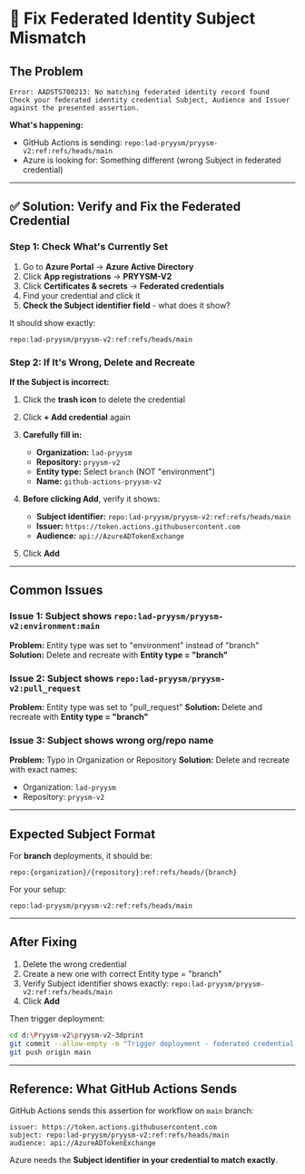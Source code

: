 # 🔧 Fix Federated Identity Subject Mismatch

## The Problem

```
Error: AADSTS700213: No matching federated identity record found
Check your federated identity credential Subject, Audience and Issuer 
against the presented assertion.
```

**What's happening:**
- GitHub Actions is sending: `repo:lad-pryysm/pryysm-v2:ref:refs/heads/main`
- Azure is looking for: Something different (wrong Subject in federated credential)

---

## ✅ Solution: Verify and Fix the Federated Credential

### Step 1: Check What's Currently Set

1. Go to **Azure Portal** → **Azure Active Directory**
2. Click **App registrations** → **PRYYSM-V2**
3. Click **Certificates & secrets** → **Federated credentials**
4. Find your credential and click it
5. **Check the Subject identifier field** - what does it show?

It should show exactly:
```
repo:lad-pryysm/pryysm-v2:ref:refs/heads/main
```

### Step 2: If It's Wrong, Delete and Recreate

**If the Subject is incorrect:**

1. Click the **trash icon** to delete the credential
2. Click **+ Add credential** again
3. **Carefully fill in:**
   - **Organization:** `lad-pryysm`
   - **Repository:** `pryysm-v2`
   - **Entity type:** Select `branch` (NOT "environment")
   - **Name:** `github-actions-pryysm-v2`

4. **Before clicking Add**, verify it shows:
   - **Subject identifier:** `repo:lad-pryysm/pryysm-v2:ref:refs/heads/main`
   - **Issuer:** `https://token.actions.githubusercontent.com`
   - **Audience:** `api://AzureADTokenExchange`

5. Click **Add**

---

## Common Issues

### Issue 1: Subject shows `repo:lad-pryysm/pryysm-v2:environment:main`
**Problem:** Entity type was set to "environment" instead of "branch"
**Solution:** Delete and recreate with **Entity type = "branch"**

### Issue 2: Subject shows `repo:lad-pryysm/pryysm-v2:pull_request`
**Problem:** Entity type was set to "pull_request"
**Solution:** Delete and recreate with **Entity type = "branch"**

### Issue 3: Subject shows wrong org/repo name
**Problem:** Typo in Organization or Repository
**Solution:** Delete and recreate with exact names:
- Organization: `lad-pryysm`
- Repository: `pryysm-v2`

---

## Expected Subject Format

For **branch** deployments, it should be:
```
repo:{organization}/{repository}:ref:refs/heads/{branch}
```

For your setup:
```
repo:lad-pryysm/pryysm-v2:ref:refs/heads/main
```

---

## After Fixing

1. Delete the wrong credential
2. Create a new one with correct Entity type = "branch"
3. Verify Subject identifier shows exactly: `repo:lad-pryysm/pryysm-v2:ref:refs/heads/main`
4. Click **Add**

Then trigger deployment:
```bash
cd d:\Pryysm-v2\pryysm-v2-3dprint
git commit --allow-empty -m "Trigger deployment - federated credential fixed"
git push origin main
```

---

## Reference: What GitHub Actions Sends

GitHub Actions sends this assertion for workflow on `main` branch:
```
issuer: https://token.actions.githubusercontent.com
subject: repo:lad-pryysm/pryysm-v2:ref:refs/heads/main
audience: api://AzureADTokenExchange
```

Azure needs the **Subject identifier in your credential to match exactly**.

